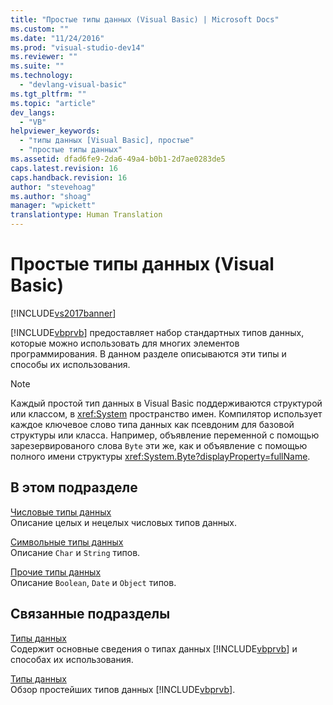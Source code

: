 ```yaml
---
title: "Простые типы данных (Visual Basic) | Microsoft Docs"
ms.custom: ""
ms.date: "11/24/2016"
ms.prod: "visual-studio-dev14"
ms.reviewer: ""
ms.suite: ""
ms.technology: 
  - "devlang-visual-basic"
ms.tgt_pltfrm: ""
ms.topic: "article"
dev_langs: 
  - "VB"
helpviewer_keywords: 
  - "типы данных [Visual Basic], простые"
  - "простые типы данных"
ms.assetid: dfad6fe9-2da6-49a4-b0b1-2d7ae0283de5
caps.latest.revision: 16
caps.handback.revision: 16
author: "stevehoag"
ms.author: "shoag"
manager: "wpickett"
translationtype: Human Translation
---
```

# Простые типы данных (Visual Basic)
[!INCLUDE[vs2017banner](../../../../csharp/includes/vs2017banner.md)]

[!INCLUDE[vbprvb](../../../../csharp/programming-guide/concepts/linq/includes/vbprvb_md.md)] предоставляет набор стандартных типов данных, которые можно использовать для многих элементов программирования.  В данном разделе описываются эти типы и способы их использования.  
  
> [!NOTE]
>  Каждый простой тип данных в Visual Basic поддерживаются структурой или классом, в <xref:System> пространство имен.  Компилятор использует каждое ключевое слово типа данных как псевдоним для базовой структуры или класса.  Например, объявление переменной с помощью зарезервированого слова `Byte` эти же, как и объявление с помощью полного имени структуры  <xref:System.Byte?displayProperty=fullName>.  
  
## В этом подразделе  
 [Числовые типы данных](../../../../visual-basic/programming-guide/language-features/data-types/numeric-data-types.md)  
 Описание целых и нецелых числовых типов данных.  
  
 [Символьные типы данных](../../../../visual-basic/programming-guide/language-features/data-types/character-data-types.md)  
 Описание `Char` и `String` типов.  
  
 [Прочие типы данных](../../../../visual-basic/programming-guide/language-features/data-types/miscellaneous-data-types.md)  
 Описание `Boolean`, `Date` и `Object` типов.  
  
## Связанные подразделы  
 [Типы данных](../../../../visual-basic/programming-guide/language-features/data-types/index.md)  
 Содержит основные сведения о типах данных [!INCLUDE[vbprvb](../../../../csharp/programming-guide/concepts/linq/includes/vbprvb_md.md)] и способах их использования.  
  
 [Типы данных](../../../../visual-basic/language-reference/data-types/data-type-summary.md)  
 Обзор простейших типов данных [!INCLUDE[vbprvb](../../../../csharp/programming-guide/concepts/linq/includes/vbprvb_md.md)].